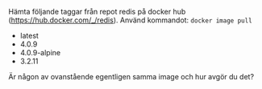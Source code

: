 
Hämta följande taggar från repot redis på docker hub (https://hub.docker.com/_/redis). Använd kommandot: ```docker image pull```
* latest
* 4.0.9
* 4.0.9-alpine
* 3.2.11

Är någon av ovanstående egentligen samma image och hur avgör du det?
